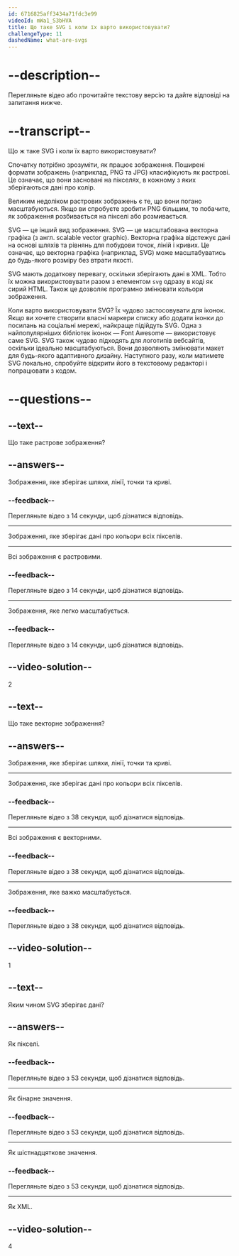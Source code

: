 ```yaml
---
id: 6716825aff3434a71fdc3e99
videoId: mWa1_S3bHVA
title: Що таке SVG і коли їх варто використовувати?
challengeType: 11
dashedName: what-are-svgs
---
```


# --description--

Перегляньте відео або прочитайте текстову версію та дайте відповіді на запитання нижче.

# --transcript--

Що ж таке SVG і коли їх варто використовувати?

Спочатку потрібно зрозуміти, як працює зображення. Поширені формати зображень (наприклад, PNG та JPG) класифікують як растрові. Це означає, що вони засновані на пікселях, в кожному з яких зберігаються дані про колір.

Великим недоліком растрових зображень є те, що вони погано масштабуються. Якщо ви спробуєте зробити PNG більшим, то побачите, як зображення розбивається на пікселі або розмивається.

SVG — це інший вид зображення. SVG — це масштабована векторна графіка (з англ. scalable vector graphic). Векторна графіка відстежує дані на основі шляхів та рівнянь для побудови точок, ліній і кривих. Це означає, що векторна графіка (наприклад, SVG) може масштабуватись до будь-якого розміру без втрати якості.

SVG мають додаткову перевагу, оскільки зберігають дані в XML. Тобто їх можна використовувати разом з елементом `svg` одразу в коді як сирий HTML. Також це дозволяє програмно змінювати кольори зображення.

Коли варто використовувати SVG? Їх чудово застосовувати для іконок. Якщо ви хочете створити власні маркери списку або додати іконки до посилань на соціальні мережі, найкраще підійдуть SVG. Одна з найпопулярніших бібліотек іконок — Font Awesome — використовує саме SVG. SVG також чудово підходять для логотипів вебсайтів, оскільки ідеально масштабуються. Вони дозволяють змінювати макет для будь-якого адаптивного дизайну. Наступного разу, коли матимете SVG локально, спробуйте відкрити його в текстовому редакторі і попрацювати з кодом.

# --questions--

## --text--

Що таке растрове зображення?

## --answers--

Зображення, яке зберігає шляхи, лінії, точки та криві.

### --feedback--

Перегляньте відео з 14 секунди, щоб дізнатися відповідь.

---

Зображення, яке зберігає дані про кольори всіх пікселів.

---

Всі зображення є растровими.

### --feedback--

Перегляньте відео з 14 секунди, щоб дізнатися відповідь.

---

Зображення, яке легко масштабується.

### --feedback--

Перегляньте відео з 14 секунди, щоб дізнатися відповідь.

## --video-solution--

2

## --text--

Що таке векторне зображення?

## --answers--

Зображення, яке зберігає шляхи, лінії, точки та криві.

---

Зображення, яке зберігає дані про кольори всіх пікселів.

### --feedback--

Перегляньте відео з 38 секунди, щоб дізнатися відповідь.

---

Всі зображення є векторними.

### --feedback--

Перегляньте відео з 38 секунди, щоб дізнатися відповідь.

---

Зображення, яке важко масштабується.

### --feedback--

Перегляньте відео з 38 секунди, щоб дізнатися відповідь.

## --video-solution--

1

## --text--

Яким чином SVG зберігає дані?

## --answers--

Як пікселі.

### --feedback--

Перегляньте відео з 53 секунди, щоб дізнатися відповідь.

---

Як бінарне значення.

### --feedback--

Перегляньте відео з 53 секунди, щоб дізнатися відповідь.

---

Як шістнадцяткове значення.

### --feedback--

Перегляньте відео з 53 секунди, щоб дізнатися відповідь.

---

Як XML.

## --video-solution--

4
